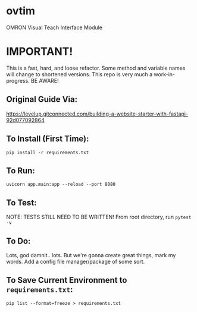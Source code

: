 # ovtim
OMRON Visual Teach Interface Module

# IMPORTANT!
This is a fast, hard, and loose refactor. Some method and variable names will change to shortened versions. This repo is very much a work-in-progress. BE AWARE!

## Original Guide Via:
https://levelup.gitconnected.com/building-a-website-starter-with-fastapi-92d077092864

## To Install (First Time):
```shell
pip install -r requirements.txt
```

## To Run:
```shell
uvicorn app.main:app --reload --port 8080
```

## To Test:
NOTE: TESTS STILL NEED TO BE WRITTEN!
From root directory, run `pytest -v`

## To Do:
Lots, god damnit.. lots. But we're gonna create great things, mark my words.
Add a config file manager/package of some sort.

## To Save Current Environment to `requirements.txt`:
```shell
pip list --format=freeze > requirements.txt
```